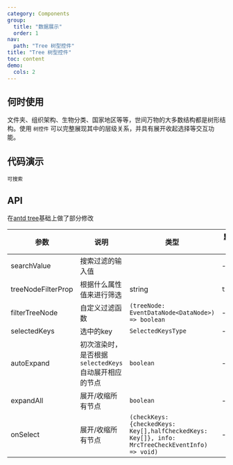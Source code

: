 ```yaml
---
category: Components
group:
  title: "数据展示"
  order: 1
nav:
  path: "Tree 树型控件"
title: "Tree 树型控件"
toc: content
demo:
  cols: 2
---
```



## 何时使用

文件夹、组织架构、生物分类、国家地区等等，世间万物的大多数结构都是树形结构。使用 `树控件` 可以完整展现其中的层级关系，并具有展开收起选择等交互功能。


## 代码演示

<!-- prettier-ignore -->
<code src="./demo/search.tsx" description="只显示匹配的节点以及相关联的父子节点">可搜索</code>


## API
在[antd tree](https://ant-design.antgroup.com/components/tree-cn#tree-props)基础上做了部分修改
<!-- prettier-ignore -->
| 参数 | 说明 | 类型 | 默认值 | 版本 |
| --- | --- | --- | --- | --- |
| searchValue | 搜索过滤的输入值 |  | - |  |
| treeNodeFilterProp | 根据什么属性值来进行筛选 | string | `title` |  |
| filterTreeNode | 自定义过滤函数 | `(treeNode: EventDataNode<DataNode>) => boolean` | - |  |
| selectedKeys | 选中的key | `SelectedKeysType` | - |  |
| autoExpand | 初次渲染时，是否根据`selectedKeys`自动展开相应的节点 | `boolean` | - |  |
| expandAll | 展开/收缩所有节点 | `boolean` | - |  |
| onSelect | 展开/收缩所有节点 | `(checkKeys: {checkedKeys: Key[],halfCheckedKeys: Key[]}, info: MrcTreeCheckEventInfo) => void)` | - |  |